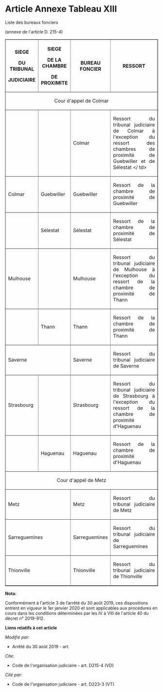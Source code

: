 # Article Annexe Tableau XIII

Liste des bureaux fonciers 

(annexe de l'article D. 215-4) 

<table align="center" border="1">
  <tbody>
    <tr>
      <th>

SIEGE 

DU TRIBUNAL 

JUDICIAIRE </th>
      <th>

SIEGE 

DE LA CHAMBRE 

DE PROXIMITE </th>
      <th>

BUREAU FONCIER </th>
      <th>

RESSORT </th>
    </tr>
    <tr>
      <td colspan="4" align="center">

Cour d'appel de Colmar </td>
    </tr>
    <tr>
      <td align="left">
      </td><td align="left">
      </td><td align="left">

Colmar </td>
      <td align="justify">

Ressort du tribunal judiciaire de Colmar à l'exception du ressort des chambres de proximité de Guebwiller et de Sélestat </
td>
    </tr>
    <tr>
      <td align="left">

Colmar </td>
      <td align="left">

Guebwiller </td>
      <td align="left">

Guebwiller </td>
      <td align="justify">

Ressort de la chambre de proximité de Guebwiller </td>
    </tr>
    <tr>
      <td align="left">
      </td><td align="left">

Sélestat </td>
      <td align="left">

Sélestat </td>
      <td align="justify">

Ressort de la chambre de proximité de Sélestat </td>
    </tr>
    <tr>
      <td align="left">

Mulhouse </td>
      <td align="left">
      </td><td align="left">

Mulhouse </td>
      <td align="justify">

Ressort du tribunal judiciaire de Mulhouse à l'exception du ressort de la chambre de proximité de Thann </td>
    </tr>
    <tr>
      <td align="left">
      </td><td align="left">

Thann </td>
      <td align="left">

Thann </td>
      <td align="justify">

Ressort de la chambre de proximité de Thann </td>
    </tr>
    <tr>
      <td colspan="2" align="left">

Saverne </td>
      <td align="left">

Saverne </td>
      <td align="justify">

Ressort du tribunal judiciaire de Saverne </td>
    </tr>
    <tr>
      <td align="left">

Strasbourg </td>
      <td align="left">
      </td><td align="left">

Strasbourg </td>
      <td align="justify">

Ressort du tribunal judiciaire de Strasbourg à l'exception du ressort de la chambre de proximité d'Haguenau </td>
    </tr>
    <tr>
      <td align="left">
      </td><td align="justify">

Haguenau </td>
      <td align="justify">

Haguenau </td>
      <td align="justify">

Ressort de la chambre de proximité d'Haguenau </td>
    </tr>
    <tr>
      <td colspan="4" align="center">

Cour d'appel de Metz </td>
    </tr>
    <tr>
      <td colspan="2" align="left">

Metz </td>
      <td align="left">

Metz </td>
      <td align="justify">

Ressort du tribunal judiciaire de Metz </td>
    </tr>
    <tr>
      <td colspan="2" align="left">

Sarreguemines </td>
      <td align="left">

Sarreguemines </td>
      <td align="justify">

Ressort du tribunal judiciaire de Sarreguemines </td>
    </tr>
    <tr>
      <td colspan="2" align="left">

Thionville </td>
      <td align="left">

Thionville </td>
      <td align="justify">

Ressort du tribunal judiciaire de Thionville</td>
    </tr>
  </tbody>
</table>

**Nota:**

Conformément à l'article 3 de l’arrêté du 30 août 2019, ces dispositions entrent en vigueur le 1er janvier 2020 et sont
applicables aux procédures en cours dans les conditions déterminées par les IV à VIII de l'article 40 du décret n° 2019-912.

**Liens relatifs à cet article**

_Modifié par_:

  - Arrêté du 30 août 2019 - art.

_Cite_:

  - Code de l'organisation judiciaire - art. D215-4 (VD)

_Cité par_:

  - Code de l'organisation judiciaire - art. D223-3 (VT)
